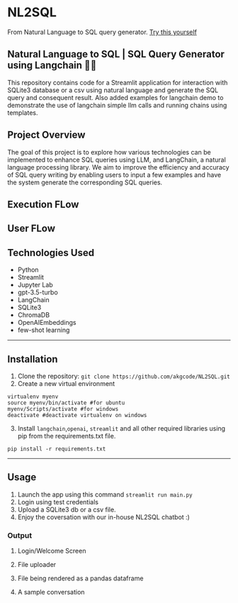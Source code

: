 # NL2SQL
From Natural Language to SQL query generator. [Try this yourself](https://lang2sql.streamlit.app/)

## Natural Language to SQL | SQL Query Generator using Langchain 🦜️🔗 
This repository contains code for a Streamlit application for interaction with SQLite3 database or a csv using natural language and generate the SQL query and consequent result. Also added examples for langchain demo to demonstrate the use of langchain simple llm calls and running chains using templates. 

## Project Overview
The goal of this project is to explore how various technologies can be implemented to enhance SQL queries using LLM, and LangChain, a natural language processing library. We aim to improve the efficiency and accuracy of SQL query writing by enabling users to input a few examples and have the system generate the corresponding SQL queries.

## Execution FLow

## User FLow

## Technologies Used
- Python
- Streamlit
- Jupyter Lab
- gpt-3.5-turbo
- LangChain
- SQLite3
- ChromaDB
- OpenAIEmbeddings
- few-shot learning

----
## Installation
1. Clone the repository:
`git clone https://github.com/akgcode/NL2SQL.git`
2. Create a new virtual environment
```
virtualenv myenv
source myenv/bin/activate #for ubuntu
myenv/Scripts/activate #for windows
deactivate #deactivate virtualenv on windows
```
3. Install `langchain`,`openai`, `streamlit` and all other required libraries using pip from the requirements.txt file.
```
pip install -r requirements.txt
```

---
## Usage

1. Launch the app using this command
   `streamlit run main.py`
2. Login using test credentials
3. Upload a SQLite3 db or a csv file.
4. Enjoy the coversation with our in-house NL2SQL chatbot :)   


### Output

1. Login/Welcome Screen
 
2. File uploader

3. File being rendered as a pandas dataframe

4. A sample conversation
